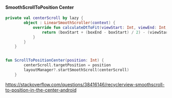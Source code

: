 #### SmoothScrollToPosition Center

~~~kotlin
private val centerScroll by lazy {
        object : LinearSmoothScroller(context) {
            override fun calculateDtToFit(viewStart: Int, viewEnd: Int, boxStart: Int, boxEnd: Int, snapPreference: Int): Int {
                return (boxStart + (boxEnd - boxStart) / 2) - (viewStart + (viewEnd - viewStart) / 2)
            }
        }
    }


fun ScrollToPositionCenter(position: Int) {
        centerScroll.targetPosition = position
        layoutManager?.startSmoothScroll(centerScroll)
    }
~~~



https://stackoverflow.com/questions/38416146/recyclerview-smoothscroll-to-position-in-the-center-android

